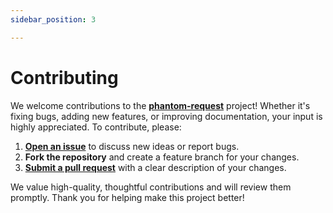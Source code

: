 ```yaml
---
sidebar_position: 3

---
```


# Contributing

We welcome contributions to the [**phantom-request**](https://github.com/dev-phantom/phantom-request) project! Whether it's fixing bugs, adding new features, or improving documentation, your input is highly appreciated. To contribute, please:

1. **[Open an issue](https://github.com/dev-phantom/phantom-request/issues)** to discuss new ideas or report bugs.
2. **Fork the repository** and create a feature branch for your changes.
3. **[Submit a pull request](https://github.com/dev-phantom/phantom-request/pulls)** with a clear description of your changes.

We value high-quality, thoughtful contributions and will review them promptly. Thank you for helping make this project better!

